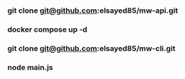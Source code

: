 ### git clone git@github.com:elsayed85/mw-api.git
### docker compose up -d
### git clone git@github.com:elsayed85/mw-cli.git
### node main.js
